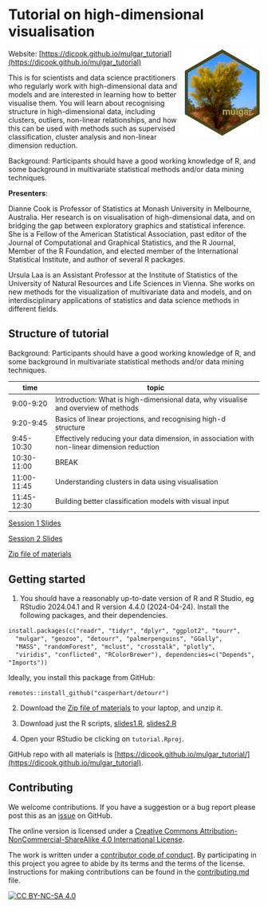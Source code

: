 # Tutorial on high-dimensional visualisation

<img src="mulgar.png" align="right" width="150" />

Website: [https://dicook.github.io/mulgar_tutorial](https://dicook.github.io/mulgar_tutorial)

This is for scientists and data science practitioners who regularly work with high-dimensional data and models and are interested in learning how to better visualise them. You will learn about recognising structure in high-dimensional data, including clusters, outliers, non-linear relationships, and how this can be used with methods such as supervised classification, cluster analysis and non-linear dimension reduction. 

Background: Participants should have a good working knowledge of R, and some background in multivariate statistical methods and/or data mining techniques.

**Presenters**: 

Dianne Cook is Professor of Statistics at Monash University in Melbourne, Australia. Her research is on visualisation of high-dimensional data, and on bridging the gap between exploratory graphics and statistical inference. She is a Fellow of the American Statistical Association, past editor of the Journal of Computational and Graphical Statistics, and the R Journal, Member of the R Foundation, and elected member of the International Statistical Institute, and author of several R packages.

Ursula Laa is an Assistant Professor at the Institute of Statistics of the University of Natural Resources and Life Sciences in Vienna. She works on new methods for the visualization of multivariate data and models, and on interdisciplinary applications of statistics and data science methods in different fields.


## Structure of tutorial

Background: Participants should have a good working knowledge of R, and some background in multivariate statistical methods and/or data mining techniques.

| time | topic |
|------|-------|
|9:00-9:20|	Introduction: What is high-dimensional data, why visualise and overview of methods| 
|9:20-9:45|	Basics of linear projections, and recognising high-d structure|
|9:45-10:30|	Effectively reducing your data dimension, in association with non-linear dimension reduction|
|10:30-11:00|	BREAK|
|11:00-11:45|	Understanding clusters in data using visualisation|
|11:45-12:30|	Building better classification models with visual input|

[Session 1 Slides](https://dicook.github.io/mulgar_tutorial/slides1.html)

[Session 2 Slides](https://dicook.github.io/mulgar_tutorial/slides2.html)

[Zip file of materials](https://dicook.github.io/mulgar_tutorial/tutorial.zip)

## Getting started

1. You should have a reasonably up-to-date version of R and R Studio, eg RStudio 2024.04.1 and R version 4.4.0 (2024-04-24). Install the following packages, and their dependencies.

```
install.packages(c("readr", "tidyr", "dplyr", "ggplot2", "tourr",
  "mulgar", "geozoo", "detourr", "palmerpenguins", "GGally", 
  "MASS", "randomForest", "mclust", "crosstalk", "plotly", 
  "viridis", "conflicted", "RColorBrewer"), dependencies=c("Depends", "Imports"))
```

Ideally, you install this package from GitHub:

```
remotes::install_github("casperhart/detourr")
```

2. Download the [Zip file of materials](https://dicook.github.io/mulgar_tutorial/tutorial.zip) to your laptop, and unzip it. 

3. Download just the R scripts, [slides1.R](https://dicook.github.io/mulgar_tutorial/slides1.R), [slides2.R](https://dicook.github.io/mulgar_tutorial/slides2.R)

4. Open your RStudio be clicking on `tutorial.Rproj`. 

GitHub repo with all materials is 
[https://dicook.github.io/mulgar_tutorial/](https://dicook.github.io/mulgar_tutorial).


## Contributing

We welcome contributions. If you have a suggestion or a bug report please post this as an [issue](https://github.com/dicook/mulgar_tutorial/issues) on GitHub.

The online version is licensed under a
[Creative Commons Attribution-NonCommercial-ShareAlike 4.0 International License][cc-by-nc-sa].

The work is written under a [contributor code of conduct](https://github.com/dicook/mulgar_book/CODE_OF_CONDUCT.md). By participating in this project you agree to abide by its terms and the terms of the license. Instructions for making contributions can be found in the [contributing.md](https://github.com/dicook/mulgar_book/contributing.md) file.

[![CC BY-NC-SA 4.0][cc-by-nc-sa-image]][cc-by-nc-sa]

[cc-by-nc-sa]: http://creativecommons.org/licenses/by-nc-sa/4.0/
[cc-by-nc-sa-image]: https://licensebuttons.net/l/by-nc-sa/4.0/88x31.png
[cc-by-nc-sa-shield]: https://img.shields.io/badge/License-CC%20BY--NC--SA%204.0-lightgrey.svg
